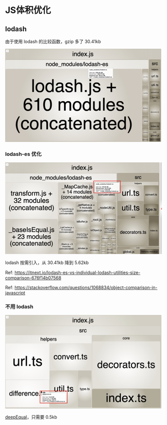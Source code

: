 # JS体积优化

## lodash

由于使用 lodash 的比较函数，gzip 多了 30.41kb

![](./assets/lodash-analyzer.jpg)

### lodash-es 优化

![](./assets/lodash-es.jpg)

lodash 按需引入，从 30.41kb 降到 5.62kb

Ref: https://itnext.io/lodash-es-vs-individual-lodash-utilities-size-comparison-676f14b07568

Ref: https://stackoverflow.com/questions/1068834/object-comparison-in-javascript

### 不用 lodash

![](./assets/no-dependence.jpg)

[deepEqual](./src/helpers/deepEqual.js)，只需要 0.5kb
